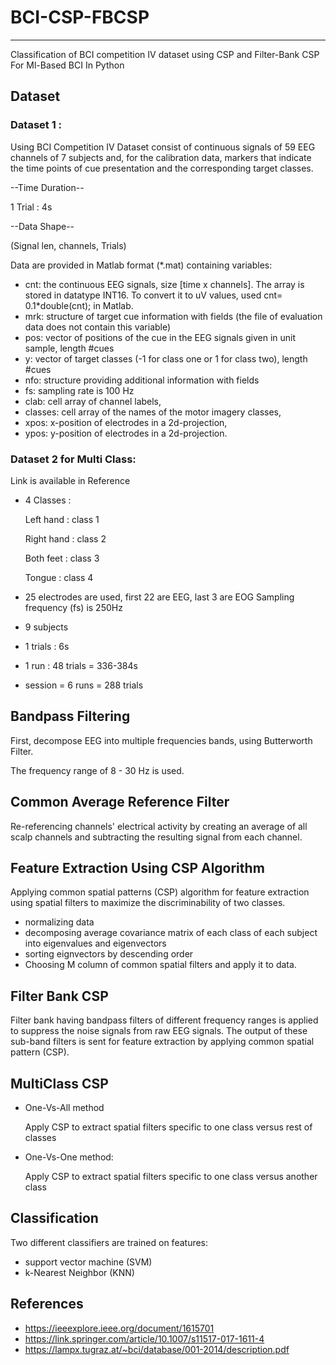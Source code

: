 # BCI-CSP-FBCSP

---

Classification of BCI competition IV dataset using CSP and Filter-Bank CSP For Ml-Based BCI In Python


## Dataset
### Dataset 1 :

Using BCI Competition IV Dataset consist of continuous signals of 59 EEG channels of 7 subjects and, for the calibration data, markers that indicate the time points of cue presentation and the corresponding target classes.

--Time Duration-- 

1 Trial : 4s

--Data Shape--

(Signal len, channels, Trials)


Data are provided in Matlab format (*.mat) containing variables:

- cnt: the continuous EEG signals, size [time x channels]. The array is stored in datatype INT16. To convert it to uV values, used cnt= 0.1*double(cnt); in Matlab.
- mrk: structure of target cue information with fields (the file of evaluation data does not contain this variable)   
- pos: vector of positions of the cue in the EEG signals given in unit sample, length #cues 
- y: vector of target classes
 (-1 for class one or 1 for class two), length #cues
- nfo: structure providing additional information with fields   
- fs: sampling rate is 100 Hz   
- clab: cell array of channel labels,  
- classes: cell array of the names of the motor imagery classes,  
- xpos: x-position of electrodes in a 2d-projection,
- ypos: y-position of electrodes in a 2d-projection.


### Dataset 2 for Multi Class:
Link is available in Reference

- 4 Classes : 

    Left hand : class 1

    Right hand : class 2

    Both feet : class 3

    Tongue : class 4

- 25 electrodes are used, first 22 are EEG, last 3 are EOG
Sampling frequency (fs) is 250Hz
- 9 subjects
- 1 trials : 6s
- 1 run : 48 trials = 336-384s
-  session = 6 runs = 288 trials


## Bandpass Filtering

First, decompose EEG into multiple frequencies bands, using Butterworth Filter.

The frequency range of 8 - 30 Hz is used.

## Common Average Reference Filter

Re-referencing channels' electrical activity by creating an average of all scalp channels and subtracting the resulting signal from each channel.


## Feature Extraction Using CSP Algorithm 

Applying common spatial patterns (CSP) algorithm for feature extraction using spatial filters to maximize the discriminability of two classes.

- normalizing data 
- decomposing average covariance matrix of each class of each subject into 
eigenvalues and eigenvectors 
- sorting eignvectors by descending order
- Choosing M column of common spatial filters and apply it to data.

## Filter Bank CSP
Filter bank having bandpass filters of different  frequency ranges is applied to suppress the noise signals from raw EEG signals. The output of these sub-band filters is sent for feature extraction by applying common spatial pattern (CSP).


## MultiClass CSP
- One-Vs-All method
 
    Apply CSP to extract spatial filters specific to one class versus rest of classes

- One-Vs-One method:

    Apply CSP to extract spatial filters specific to one class versus another class

## Classification
 Two different classifiers are trained on features:
 -  support vector machine (SVM)
 - k-Nearest Neighbor (KNN)

## References

- https://ieeexplore.ieee.org/document/1615701
- https://link.springer.com/article/10.1007/s11517-017-1611-4
- https://lampx.tugraz.at/~bci/database/001-2014/description.pdf